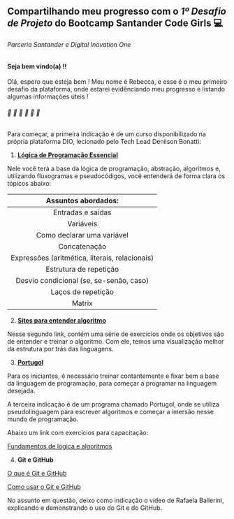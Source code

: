 ## Compartilhando meu progresso com o _1º Desafio de Projeto_ do Bootcamp Santander Code Girls :computer: 

###### Parceria Santander e Digital Inovation One

#### Seja bem vindo(a) !!

 Olá, espero que esteja bem ! Meu nome é Rebecca, e esse é o meu primeiro desafio da plataforma, onde estarei evidênciando meu progresso e listando algumas informações úteis !

###### :white_flower: :white_flower: :white_flower: :white_flower: :white_flower: :white_flower:

Para começar, a primeira indicação é de um curso disponibilizado na própria plataforma DIO, lecionado pelo Tech Lead Denilson Bonatti:

1. [**Lógica de Programação Essencial**](https://web.dio.me/course/logica-de-programacao-essencial/learning/aea1ea26-fd56-417d-8272-6e15253f4405?back=/track/html-web-developer&tab=undefined&moduleId=undefined)

Nele você terá a base da lógica de programação, abstração, algoritmos e, utilizando fluxogramas e pseudocódigos, você entenderá de forma clara os tópicos abaixo:

|              Assuntos abordados:               |
| :--------------------------------------------: |
|               Entradas e saídas                |
|                   Variáveis                    |
|           Como declarar uma variável           |
|                  Concatenação                  |
| Expressões (aritmética, literais, relacionais) |
|             Estrutura de repetição             |
|    Desvio condicional (se, se-senão, caso)     |
|               Laços de repetição               |
|                     Matrix                     |

2. [**Sites para entender algoritmo**](https://code.org/minecraft)

Nesse segundo link, contém uma série de exercícios onde os objetivos são de entender e treinar o algoritmo.  Com ele, temos uma visualização melhor da estrutura por trás das linguagens.

3. [**Portugol**](https://portugol-webstudio.cubos.io/ide)

Para os iniciantes, é necessário treinar contantemente e fixar bem a base da linguagem de programação, para começar a programar na linguagem desejada. 

A terceira indicação é de um programa chamado Portugol, onde se utiliza pseudolinguagem para escrever algoritmos e começar a imersão nesse mundo de programação.

Abaixo um link com exercícios para capacitação:

[Fundamentos de lógica e algoritmos](https://docente.ifrn.edu.br/nickersonferreira/disciplinas/fundamentos-de-logica-e-algoritmos-1o-ano-info/lista-de-exercicios-pseudo-codigo/view)

4. **Git e GitHub**

[O que é Git e GitHub](https://www.youtube.com/watch?v=DqTITcMq68k)

[Como usar o Git e GitHub](https://www.youtube.com/watch?v=UBAX-13g8OM)

No assunto em questão, deixo como indicação o vídeo de Rafaela Ballerini, explicando e demonstrando o uso do Git e do GitHub.

